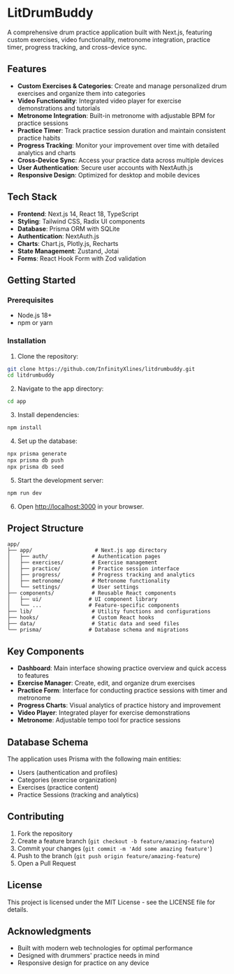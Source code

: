 # LitDrumBuddy

A comprehensive drum practice application built with Next.js, featuring custom exercises, video functionality, metronome integration, practice timer, progress tracking, and cross-device sync.

## Features

- **Custom Exercises & Categories**: Create and manage personalized drum exercises and organize them into categories
- **Video Functionality**: Integrated video player for exercise demonstrations and tutorials
- **Metronome Integration**: Built-in metronome with adjustable BPM for practice sessions
- **Practice Timer**: Track practice session duration and maintain consistent practice habits
- **Progress Tracking**: Monitor your improvement over time with detailed analytics and charts
- **Cross-Device Sync**: Access your practice data across multiple devices
- **User Authentication**: Secure user accounts with NextAuth.js
- **Responsive Design**: Optimized for desktop and mobile devices

## Tech Stack

- **Frontend**: Next.js 14, React 18, TypeScript
- **Styling**: Tailwind CSS, Radix UI components
- **Database**: Prisma ORM with SQLite
- **Authentication**: NextAuth.js
- **Charts**: Chart.js, Plotly.js, Recharts
- **State Management**: Zustand, Jotai
- **Forms**: React Hook Form with Zod validation

## Getting Started

### Prerequisites

- Node.js 18+ 
- npm or yarn

### Installation

1. Clone the repository:
```bash
git clone https://github.com/InfinityXlines/litdrumbuddy.git
cd litdrumbuddy
```

2. Navigate to the app directory:
```bash
cd app
```

3. Install dependencies:
```bash
npm install
```

4. Set up the database:
```bash
npx prisma generate
npx prisma db push
npx prisma db seed
```

5. Start the development server:
```bash
npm run dev
```

6. Open [http://localhost:3000](http://localhost:3000) in your browser.

## Project Structure

```
app/
├── app/                    # Next.js app directory
│   ├── auth/              # Authentication pages
│   ├── exercises/         # Exercise management
│   ├── practice/          # Practice session interface
│   ├── progress/          # Progress tracking and analytics
│   ├── metronome/         # Metronome functionality
│   └── settings/          # User settings
├── components/            # Reusable React components
│   ├── ui/               # UI component library
│   └── ...               # Feature-specific components
├── lib/                   # Utility functions and configurations
├── hooks/                 # Custom React hooks
├── data/                  # Static data and seed files
└── prisma/               # Database schema and migrations
```

## Key Components

- **Dashboard**: Main interface showing practice overview and quick access to features
- **Exercise Manager**: Create, edit, and organize drum exercises
- **Practice Form**: Interface for conducting practice sessions with timer and metronome
- **Progress Charts**: Visual analytics of practice history and improvement
- **Video Player**: Integrated player for exercise demonstrations
- **Metronome**: Adjustable tempo tool for practice sessions

## Database Schema

The application uses Prisma with the following main entities:
- Users (authentication and profiles)
- Categories (exercise organization)
- Exercises (practice content)
- Practice Sessions (tracking and analytics)

## Contributing

1. Fork the repository
2. Create a feature branch (`git checkout -b feature/amazing-feature`)
3. Commit your changes (`git commit -m 'Add some amazing feature'`)
4. Push to the branch (`git push origin feature/amazing-feature`)
5. Open a Pull Request

## License

This project is licensed under the MIT License - see the LICENSE file for details.

## Acknowledgments

- Built with modern web technologies for optimal performance
- Designed with drummers' practice needs in mind
- Responsive design for practice on any device
